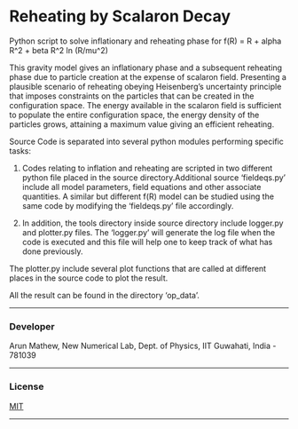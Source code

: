 # Reheating by Scalaron Decay

Python script to solve  inflationary and reheating phase for f(R) = R + alpha R^2 + beta R^2 ln (R/mu^2)

This gravity model gives an inflationary phase and a subsequent reheating phase due to particle creation at the expense of scalaron field. Presenting a plausible scenario of reheating obeying Heisenberg’s uncertainty principle that imposes constraints on the particles that can be created in the
configuration space. The energy available in the scalaron field is sufficient to populate the entire configuration space, the energy density of the particles grows, attaining a maximum value giving an efficient
reheating.

Source Code is separated into several python modules performing specific tasks:

1. Codes relating to inflation and reheating are scripted in two different python file placed in the source directory.Additional
source ‘fieldeqs.py’ include all model parameters, field equations and other associate quantities. A similar but different
f(R) model can be studied using the same code by modifying the ‘fieldeqs.py’ file accordingly.

2. In addition, the tools directory inside source directory include logger.py and plotter.py files. The ‘logger.py’ will
generate the log file when the code is executed and this file will help one to keep track of what has done previously.

The plotter.py include several plot functions that are called at different places in the source code to plot the result.

All the result can be found in the directory ‘op_data’.

-------------------------------------------------------------------------------------

### Developer

Arun Mathew, New Numerical Lab, Dept. of Physics, IIT Guwahati, India - 781039

------------------------------------------------------------------------------------

### License

[MIT](https://choosealicense.com/licenses/mit/)

-------------------------------------------------------------------------------------
